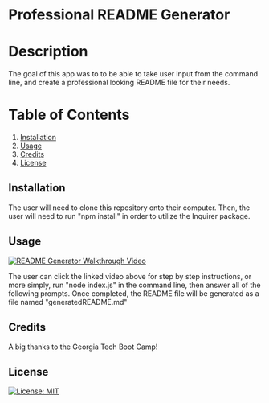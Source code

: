 # Professional README Generator
      
# Description
The goal of this app was to to be able to take user input from the command line, and create a professional looking README file for their needs.
# Table of Contents
1. [Installation](#installation)
2. [Usage](#usage)
3. [Credits](#credits)
4. [License](#license)

## Installation <a name="installation"></a>
The user will need to clone this repository onto their computer.  Then, the user will need to run "npm install" in order to utilize the Inquirer package.
## Usage <a name="usage"></a>
[![README Generator Walkthrough Video](http://img.youtube.com/vi/VRLtNm7agUg/0.jpg)](http://www.youtube.com/watch?v=VRLtNm7agUg "README Generator Walkthrough Video")

The user can click the linked video above for step by step instructions, or more simply, run "node index.js" in the command line, then answer all of the following prompts.  Once completed, the README file will be generated as a file named "generatedREADME.md"
## Credits <a name="credits"></a>
A big thanks to the Georgia Tech Boot Camp!
## License <a name="license"></a>
[![License: MIT](https://img.shields.io/badge/License-MIT-yellow.svg)](https://opensource.org/licenses/MIT)

